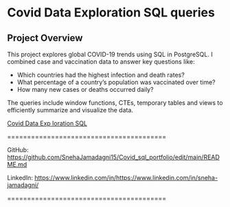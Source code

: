 # Covid Data Exploration SQL queries

##  Project Overview

This project explores global COVID-19 trends using SQL in PostgreSQL. I combined case and vaccination data to answer key questions like:

- Which countries had the highest infection and death rates?
- What percentage of a country’s population was vaccinated over time?
- How many new cases or deaths occurred daily?

The queries include window functions, CTEs, temporary tables and views to efficiently summarize and visualize the data.


[Covid Data Exp loration SQL](./covid_data_exploration_sql.sql)

========================================
  
 GitHub:   https://github.com/SnehaJamadagni15/Covid_sql_portfolio/edit/main/README.md

 LinkedIn:  https://www.linkedin.com/in/https://www.linkedin.com/in/sneha-jamadagni/
 
 ========================================
